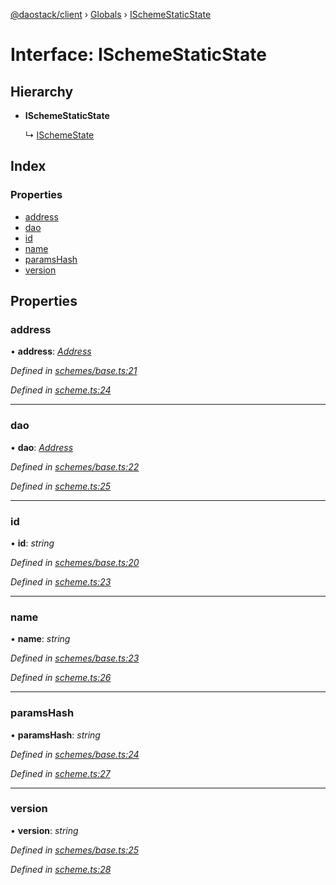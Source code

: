 [@daostack/client](../README.md) › [Globals](../globals.md) › [ISchemeStaticState](ischemestaticstate.md)

# Interface: ISchemeStaticState

## Hierarchy

* **ISchemeStaticState**

  ↳ [ISchemeState](ischemestate.md)

## Index

### Properties

* [address](ischemestaticstate.md#address)
* [dao](ischemestaticstate.md#dao)
* [id](ischemestaticstate.md#id)
* [name](ischemestaticstate.md#name)
* [paramsHash](ischemestaticstate.md#paramshash)
* [version](ischemestaticstate.md#version)

## Properties

###  address

• **address**: *[Address](../globals.md#address)*

*Defined in [schemes/base.ts:21](https://github.com/daostack/client/blob/7361fcc/src/schemes/base.ts#L21)*

*Defined in [scheme.ts:24](https://github.com/daostack/client/blob/7361fcc/src/scheme.ts#L24)*

___

###  dao

• **dao**: *[Address](../globals.md#address)*

*Defined in [schemes/base.ts:22](https://github.com/daostack/client/blob/7361fcc/src/schemes/base.ts#L22)*

*Defined in [scheme.ts:25](https://github.com/daostack/client/blob/7361fcc/src/scheme.ts#L25)*

___

###  id

• **id**: *string*

*Defined in [schemes/base.ts:20](https://github.com/daostack/client/blob/7361fcc/src/schemes/base.ts#L20)*

*Defined in [scheme.ts:23](https://github.com/daostack/client/blob/7361fcc/src/scheme.ts#L23)*

___

###  name

• **name**: *string*

*Defined in [schemes/base.ts:23](https://github.com/daostack/client/blob/7361fcc/src/schemes/base.ts#L23)*

*Defined in [scheme.ts:26](https://github.com/daostack/client/blob/7361fcc/src/scheme.ts#L26)*

___

###  paramsHash

• **paramsHash**: *string*

*Defined in [schemes/base.ts:24](https://github.com/daostack/client/blob/7361fcc/src/schemes/base.ts#L24)*

*Defined in [scheme.ts:27](https://github.com/daostack/client/blob/7361fcc/src/scheme.ts#L27)*

___

###  version

• **version**: *string*

*Defined in [schemes/base.ts:25](https://github.com/daostack/client/blob/7361fcc/src/schemes/base.ts#L25)*

*Defined in [scheme.ts:28](https://github.com/daostack/client/blob/7361fcc/src/scheme.ts#L28)*
